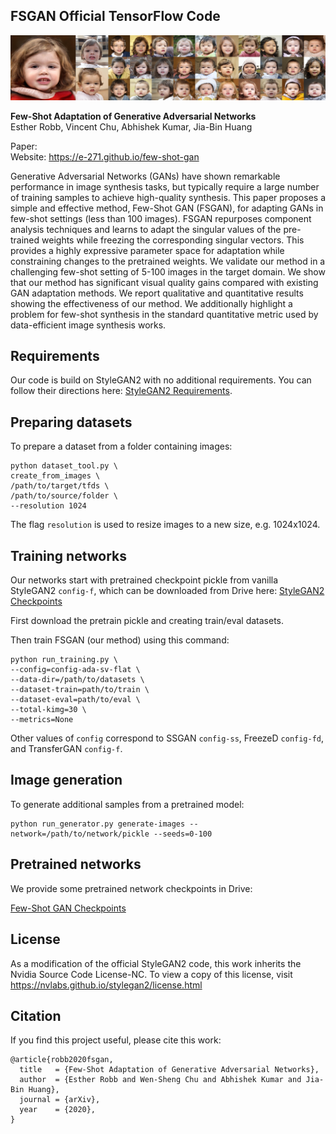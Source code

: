 ## FSGAN Official TensorFlow Code

![Teaser image](./docs/3719_gen_grid_2.png)

**Few-Shot Adaptation of Generative Adversarial Networks**<br>
Esther Robb, Vincent Chu, Abhishek Kumar, Jia-Bin Huang<br>

Paper: <br>
Website: https://e-271.github.io/few-shot-gan<br>

Generative Adversarial Networks (GANs) have shown remarkable performance in image synthesis tasks, but typically require a large number of training samples to achieve high-quality synthesis.
This paper proposes a simple and effective method, Few-Shot GAN (FSGAN), for adapting GANs in few-shot settings (less than 100 images). 
FSGAN repurposes component analysis techniques and learns to adapt the singular values of the pre-trained weights while freezing the corresponding singular vectors. 
This provides a highly expressive parameter space for adaptation while constraining changes to the pretrained weights. 
We validate our method in a challenging few-shot setting of 5-100 images in the target domain. 
We show that our method has significant visual quality gains compared with existing GAN adaptation methods. 
We report qualitative and quantitative results showing the effectiveness of our method. 
We additionally highlight a problem for few-shot synthesis in the standard quantitative metric used by data-efficient image synthesis works.

## Requirements

Our code is build on StyleGAN2 with no additional requirements. You can follow their directions here: [StyleGAN2 Requirements](https://github.com/NVlabs/stylegan2#requirements).

## Preparing datasets

To prepare a dataset from a folder containing images:

```
python dataset_tool.py \
create_from_images \
/path/to/target/tfds \
/path/to/source/folder \
--resolution 1024
```

The flag `resolution` is used to resize images to a new size, e.g. 1024x1024.

## Training networks

Our networks start with pretrained checkpoint pickle from vanilla StyleGAN2 `config-f`, which can be downloaded from Drive here: [StyleGAN2 Checkpoints](https://drive.google.com/corp/drive/folders/1yanUI9m4b4PWzR0eurKNq6JR1Bbfbh6L)

First download the pretrain pickle and creating train/eval datasets.

Then train FSGAN (our method) using this command:

```
python run_training.py \
--config=config-ada-sv-flat \
--data-dir=/path/to/datasets \
--dataset-train=path/to/train \
--dataset-eval=path/to/eval \
--total-kimg=30 \
--metrics=None
```

Other values of `config` correspond to SSGAN `config-ss`, FreezeD `config-fd`, and TransferGAN `config-f`.


## Image generation

To generate additional samples from a pretrained model:

```
python run_generator.py generate-images --network=/path/to/network/pickle --seeds=0-100
```

## Pretrained networks

We provide some pretrained network checkpoints in Drive: 

[Few-Shot GAN Checkpoints](https://drive.google.com/drive/folders/1uRwA-HspeoQF9k-6AmotEtCH7tsFTjHI?usp=sharing)

## License

As a modification of the official StyleGAN2 code, this work inherits the Nvidia Source Code License-NC. To view a copy of this license, visit https://nvlabs.github.io/stylegan2/license.html

## Citation

If you find this project useful, please cite this work:

```
@article{robb2020fsgan,
  title   = {Few-Shot Adaptation of Generative Adversarial Networks},
  author  = {Esther Robb and Wen-Sheng Chu and Abhishek Kumar and Jia-Bin Huang},
  journal = {arXiv},
  year    = {2020},
}
```
